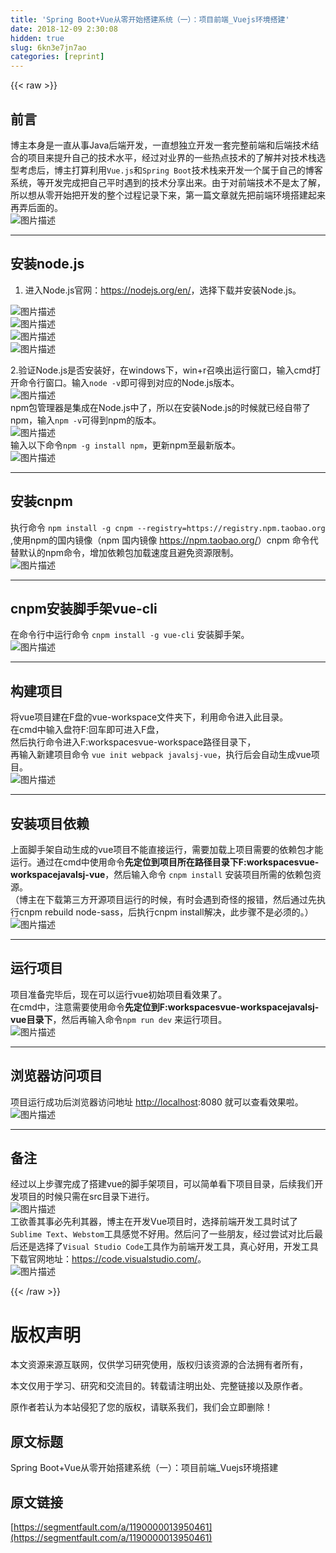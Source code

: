 ```yaml
---
title: 'Spring Boot+Vue从零开始搭建系统（一）：项目前端_Vuejs环境搭建' 
date: 2018-12-09 2:30:08
hidden: true
slug: 6kn3e7jn7ao
categories: [reprint]
---
```


{{< raw >}}

                    
<h2 id="articleHeader0"><strong>前言</strong></h2>
<p>博主本身是一直从事Java后端开发，一直想独立开发一套完整前端和后端技术结合的项目来提升自己的技术水平，经过对业界的一些热点技术的了解并对技术栈选型考虑后，博主打算利用<code>Vue.js</code>和<code>Spring Boot</code>技术栈来开发一个属于自己的博客系统，等开发完成把自己平时遇到的技术分享出来。由于对前端技术不是太了解，所以想从零开始把开发的整个过程记录下来，第一篇文章就先把前端环境搭建起来再弄后面的。<br><span class="img-wrap"><img data-src="/img/bV6G7L?w=50&amp;h=50" src="https://static.alili.tech/img/bV6G7L?w=50&amp;h=50" alt="图片描述" title="图片描述" style="cursor: pointer; display: inline;"></span></p>
<hr>
<h2 id="articleHeader1"><strong>安装node.js</strong></h2>
<ol><li>进入Node.js官网：<a href="https://nodejs.org/en/" rel="nofollow noreferrer" target="_blank">https://nodejs.org/en/</a>，选择下载并安装Node.js。</li></ol>
<p><span class="img-wrap"><img data-src="/img/bV6G8G?w=1267&amp;h=669" src="https://static.alili.tech/img/bV6G8G?w=1267&amp;h=669" alt="图片描述" title="图片描述" style="cursor: pointer; display: inline;"></span><br><span class="img-wrap"><img data-src="/img/bV6HcL?w=612&amp;h=436" src="https://static.alili.tech/img/bV6HcL?w=612&amp;h=436" alt="图片描述" title="图片描述" style="cursor: pointer; display: inline;"></span><br><span class="img-wrap"><img data-src="/img/bV6HcY?w=499&amp;h=389" src="https://static.alili.tech/img/bV6HcY?w=499&amp;h=389" alt="图片描述" title="图片描述" style="cursor: pointer; display: inline;"></span><br><span class="img-wrap"><img data-src="/img/bV6Hc0?w=499&amp;h=389" src="https://static.alili.tech/img/bV6Hc0?w=499&amp;h=389" alt="图片描述" title="图片描述" style="cursor: pointer; display: inline;"></span></p>
<p>2.验证Node.js是否安装好，在windows下，win+r召唤出运行窗口，输入cmd打开命令行窗口。输入<code>node -v</code>即可得到对应的Node.js版本。<br><span class="img-wrap"><img data-src="/img/bV6Hdh?w=996&amp;h=583" src="https://static.alili.tech/img/bV6Hdh?w=996&amp;h=583" alt="图片描述" title="图片描述" style="cursor: pointer; display: inline;"></span><br>npm包管理器是集成在Node.js中了，所以在安装Node.js的时候就已经自带了npm，输入<code>npm -v</code>可得到npm的版本。<br><span class="img-wrap"><img data-src="/img/bV6Hdt?w=997&amp;h=583" src="https://static.alili.tech/img/bV6Hdt?w=997&amp;h=583" alt="图片描述" title="图片描述" style="cursor: pointer; display: inline;"></span><br>输入以下命令<code>npm -g install npm</code>，更新npm至最新版本。<br><span class="img-wrap"><img data-src="/img/bV6Hdz?w=997&amp;h=583" src="https://static.alili.tech/img/bV6Hdz?w=997&amp;h=583" alt="图片描述" title="图片描述" style="cursor: pointer; display: inline;"></span></p>
<hr>
<h2 id="articleHeader2"><strong>安装cnpm</strong></h2>
<p>执行命令 <code>npm install -g cnpm --registry=https://registry.npm.taobao.org</code> ,使用npm的国内镜像（npm 国内镜像 <a href="https://npm.taobao.org/" rel="nofollow noreferrer" target="_blank">https://npm.taobao.org/</a>）cnpm 命令代替默认的npm命令，增加依赖包加载速度且避免资源限制。 <br><span class="img-wrap"><img data-src="/img/bV6Heq?w=906&amp;h=648" src="https://static.alili.tech/img/bV6Heq?w=906&amp;h=648" alt="图片描述" title="图片描述" style="cursor: pointer; display: inline;"></span></p>
<hr>
<h2 id="articleHeader3"><strong>cnpm安装脚手架vue-cli</strong></h2>
<p>在命令行中运行命令 <code>cnpm install -g vue-cli</code> 安装脚手架。<br><span class="img-wrap"><img data-src="/img/bV6He0?w=927&amp;h=992" src="https://static.alili.tech/img/bV6He0?w=927&amp;h=992" alt="图片描述" title="图片描述" style="cursor: pointer; display: inline;"></span></p>
<hr>
<h2 id="articleHeader4"><strong>构建项目</strong></h2>
<p>将vue项目建在F盘的vue-workspace文件夹下，利用命令进入此目录。<br>在cmd中输入盘符F:回车即可进入F盘，<br>然后执行命令进入F:workspacesvue-workspace路径目录下，<br>再输入新建项目命令 <code>vue init webpack javalsj-vue</code>，执行后会自动生成vue项目。<br><span class="img-wrap"><img data-src="/img/bV6HfR?w=1134&amp;h=885" src="https://static.alili.tech/img/bV6HfR?w=1134&amp;h=885" alt="图片描述" title="图片描述" style="cursor: pointer; display: inline;"></span></p>
<hr>
<h2 id="articleHeader5"><strong>安装项目依赖</strong></h2>
<p>上面脚手架自动生成的vue项目不能直接运行，需要加载上项目需要的依赖包才能运行。通过在cmd中使用命令<strong>先定位到项目所在路径目录下F:workspacesvue-workspacejavalsj-vue</strong>，然后输入命令 <code>cnpm install</code> 安装项目所需的依赖包资源。<br>（博主在下载第三方开源项目运行的时候，有时会遇到奇怪的报错，然后通过先执行cnpm rebuild node-sass，后执行cnpm install解决，此步骤不是必须的。）<br><span class="img-wrap"><img data-src="/img/bV6HgU?w=820&amp;h=617" src="https://static.alili.tech/img/bV6HgU?w=820&amp;h=617" alt="图片描述" title="图片描述" style="cursor: pointer; display: inline;"></span></p>
<hr>
<h2 id="articleHeader6"><strong>运行项目</strong></h2>
<p>项目准备完毕后，现在可以运行vue初始项目看效果了。<br>在cmd中，注意需要使用命令<strong>先定位到F:workspacesvue-workspacejavalsj-vue目录下</strong>，然后再输入命令<code>npm run dev</code> 来运行项目。<br><span class="img-wrap"><img data-src="/img/bV6Hhb?w=883&amp;h=722" src="https://static.alili.tech/img/bV6Hhb?w=883&amp;h=722" alt="图片描述" title="图片描述" style="cursor: pointer; display: inline;"></span></p>
<hr>
<h2 id="articleHeader7"><strong>浏览器访问项目</strong></h2>
<p>项目运行成功后浏览器访问地址 <a href="http://localhost" rel="nofollow noreferrer" target="_blank">http://localhost</a>:8080 就可以查看效果啦。<br><span class="img-wrap"><img data-src="/img/bV6Hhw?w=1267&amp;h=692" src="https://static.alili.tech/img/bV6Hhw?w=1267&amp;h=692" alt="图片描述" title="图片描述" style="cursor: pointer; display: inline;"></span></p>
<hr>
<h2 id="articleHeader8"><strong>备注</strong></h2>
<p>经过以上步骤完成了搭建vue的脚手架项目，可以简单看下项目目录，后续我们开发项目的时候只需在src目录下进行。<br><span class="img-wrap"><img data-src="/img/bV6Hic?w=1267&amp;h=692" src="https://static.alili.tech/img/bV6Hic?w=1267&amp;h=692" alt="图片描述" title="图片描述" style="cursor: pointer; display: inline;"></span><br>工欲善其事必先利其器，博主在开发Vue项目时，选择前端开发工具时试了<code>Sublime Text</code>、<code>Webstom</code>工具感觉不好用。然后问了一些朋友，经过尝试对比后最后还是选择了<code>Visual Studio Code</code>工具作为前端开发工具，真心好用，开发工具下载官网地址：<a href="https://code.visualstudio.com/" rel="nofollow noreferrer" target="_blank">https://code.visualstudio.com/</a>。<br><span class="img-wrap"><img data-src="/img/bV6Hjx?w=240&amp;h=240" src="https://static.alili.tech/img/bV6Hjx?w=240&amp;h=240" alt="图片描述" title="图片描述" style="cursor: pointer; display: inline;"></span></p>

                
{{< /raw >}}

# 版权声明
本文资源来源互联网，仅供学习研究使用，版权归该资源的合法拥有者所有，

本文仅用于学习、研究和交流目的。转载请注明出处、完整链接以及原作者。

原作者若认为本站侵犯了您的版权，请联系我们，我们会立即删除！

## 原文标题
Spring Boot+Vue从零开始搭建系统（一）：项目前端_Vuejs环境搭建

## 原文链接
[https://segmentfault.com/a/1190000013950461](https://segmentfault.com/a/1190000013950461)

